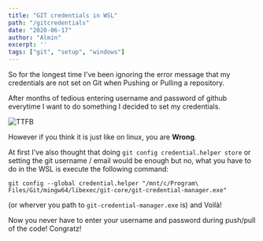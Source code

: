 ```yaml
---
title: "GIT credentials in WSL"
path: "/gitcredentials"
date: "2020-06-17"
author: "Almin"
excerpt: ''
tags: ["git", "setup", "windows"]
---
```



So for the longest time I've been ignoring the error message that my credentials are not set on Git when Pushing or Pulling a repository. 

After months of tedious entering username and password of github everytime I want to do something I decided to set my credentials. 

![TTFB](https://p47.f4.n0.cdn.getcloudapp.com/items/nOuek9Om/Image%202020-06-17%20at%209.45.15%20PM.png?v=1b2b9332d112a0634422eb81ca74a49f)



However if you think it is just like on linux, you are **Wrong**.

At first I've also thought that doing `git config credential.helper store` or setting the git username / email would be enough but no, what you have to do in the WSL is execute the following command: 

```git config --global credential.helper "/mnt/c/Program\ Files/Git/mingw64/libexec/git-core/git-credential-manager.exe"``` 

(or wherver you path to `git-credential-manager.exe` is) and Voilà! 

Now you never have to enter your username and password during push/pull of the code! Congratz! 